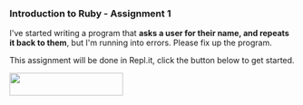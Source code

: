 ### Introduction to Ruby - Assignment 1

I've started writing a program that **asks a user for their name, and repeats it back to them**, but I'm running into errors. Please fix up the program.

This assignment will be done in Repl.it, click the button below to get started.

<a href="https://repl.it/github/d12/repl-it-assignment-1"><img src="https://camo.githubusercontent.com/6d8b50a346f7eff22feb3ee212740b930b8fbaab/68747470733a2f2f7265706c2e69742f62616467652f6769746875622f756e6b6e6f776e626c7565677579362f4d696e6553776565706572" height=40 width=200></img></a>
